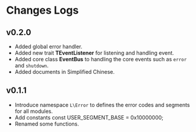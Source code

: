 # Changes Logs

## v0.2.0

- Added global error handler.
- Added new trait **TEventListener** for listening and handling event.
- Added core class **EventBus** to handling the core events such as `error` 
and `shutdown`.
- Added documents in Simplified Chinese.

## v0.1.1

- Introduce namespace `L\Error` to defines the error codes and segments
for all modules.
- Add constants const USER_SEGMENT_BASE = 0x10000000;
- Renamed some functions.
